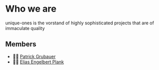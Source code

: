 # Who we are

unique-ones is the vorstand of highly sophisticated projects that are of immaculate quality

## Members

- 👨‍💻 [Patrick Grubauer](https://github.com/GruPa180276)
- 👨‍💻 [Elias Engelbert Plank](https://github.com/elias-plank)

